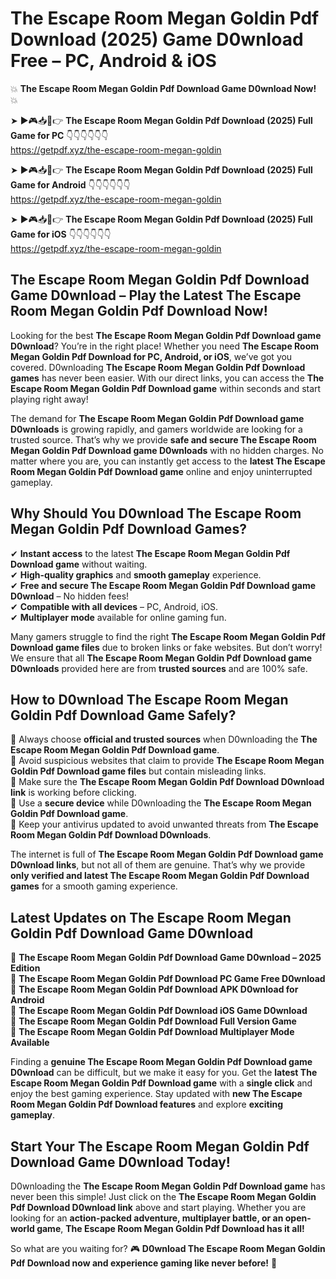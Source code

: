# The Escape Room Megan Goldin Pdf Download (2025) Game D0wnload Free – PC, Android & iOS

💥 **The Escape Room Megan Goldin Pdf Download Game D0wnload Now!** 💥  

➤ ►🎮📥📱👉 **The Escape Room Megan Goldin Pdf Download (2025) Full Game for PC** 👇👇👇👇👇👇  
https://getpdf.xyz/the-escape-room-megan-goldin  

➤ ►🎮📥📱👉 **The Escape Room Megan Goldin Pdf Download (2025) Full Game for Android** 👇👇👇👇👇👇  
https://getpdf.xyz/the-escape-room-megan-goldin  

➤ ►🎮📥📱👉 **The Escape Room Megan Goldin Pdf Download (2025) Full Game for iOS** 👇👇👇👇👇👇  
https://getpdf.xyz/the-escape-room-megan-goldin  

## The Escape Room Megan Goldin Pdf Download Game D0wnload – Play the Latest The Escape Room Megan Goldin Pdf Download Now!

Looking for the best **The Escape Room Megan Goldin Pdf Download game D0wnload**? You’re in the right place! Whether you need **The Escape Room Megan Goldin Pdf Download for PC, Android, or iOS**, we’ve got you covered. D0wnloading **The Escape Room Megan Goldin Pdf Download games** has never been easier. With our direct links, you can access the **The Escape Room Megan Goldin Pdf Download game** within seconds and start playing right away!  

The demand for **The Escape Room Megan Goldin Pdf Download game D0wnloads** is growing rapidly, and gamers worldwide are looking for a trusted source. That’s why we provide **safe and secure The Escape Room Megan Goldin Pdf Download game D0wnloads** with no hidden charges. No matter where you are, you can instantly get access to the **latest The Escape Room Megan Goldin Pdf Download game** online and enjoy uninterrupted gameplay.  

## **Why Should You D0wnload The Escape Room Megan Goldin Pdf Download Games?**  

✔ **Instant access** to the latest **The Escape Room Megan Goldin Pdf Download game** without waiting.  
✔ **High-quality graphics** and **smooth gameplay** experience.  
✔ **Free and secure The Escape Room Megan Goldin Pdf Download game D0wnload** – No hidden fees!  
✔ **Compatible with all devices** – PC, Android, iOS.  
✔ **Multiplayer mode** available for online gaming fun.  

Many gamers struggle to find the right **The Escape Room Megan Goldin Pdf Download game files** due to broken links or fake websites. But don’t worry! We ensure that all **The Escape Room Megan Goldin Pdf Download game D0wnloads** provided here are from **trusted sources** and are 100% safe.  

## **How to D0wnload The Escape Room Megan Goldin Pdf Download Game Safely?**  

📌 Always choose **official and trusted sources** when D0wnloading the **The Escape Room Megan Goldin Pdf Download game**.  
📌 Avoid suspicious websites that claim to provide **The Escape Room Megan Goldin Pdf Download game files** but contain misleading links.  
📌 Make sure the **The Escape Room Megan Goldin Pdf Download D0wnload link** is working before clicking.  
📌 Use a **secure device** while D0wnloading the **The Escape Room Megan Goldin Pdf Download game**.  
📌 Keep your antivirus updated to avoid unwanted threats from **The Escape Room Megan Goldin Pdf Download D0wnloads**.  

The internet is full of **The Escape Room Megan Goldin Pdf Download game D0wnload links**, but not all of them are genuine. That’s why we provide **only verified and latest The Escape Room Megan Goldin Pdf Download games** for a smooth gaming experience.  

## **Latest Updates on The Escape Room Megan Goldin Pdf Download Game D0wnload**  

🔹 **The Escape Room Megan Goldin Pdf Download Game D0wnload – 2025 Edition**  
🔹 **The Escape Room Megan Goldin Pdf Download PC Game Free D0wnload**  
🔹 **The Escape Room Megan Goldin Pdf Download APK D0wnload for Android**  
🔹 **The Escape Room Megan Goldin Pdf Download iOS Game D0wnload**  
🔹 **The Escape Room Megan Goldin Pdf Download Full Version Game**  
🔹 **The Escape Room Megan Goldin Pdf Download Multiplayer Mode Available**  

Finding a **genuine The Escape Room Megan Goldin Pdf Download game D0wnload** can be difficult, but we make it easy for you. Get the **latest The Escape Room Megan Goldin Pdf Download game** with a **single click** and enjoy the best gaming experience. Stay updated with **new The Escape Room Megan Goldin Pdf Download features** and explore **exciting gameplay**.  

## **Start Your The Escape Room Megan Goldin Pdf Download Game D0wnload Today!**  

D0wnloading the **The Escape Room Megan Goldin Pdf Download game** has never been this simple! Just click on the **The Escape Room Megan Goldin Pdf Download D0wnload link** above and start playing. Whether you are looking for an **action-packed adventure, multiplayer battle, or an open-world game**, **The Escape Room Megan Goldin Pdf Download has it all!**  

So what are you waiting for? 🎮 **D0wnload The Escape Room Megan Goldin Pdf Download now and experience gaming like never before!** 🚀  